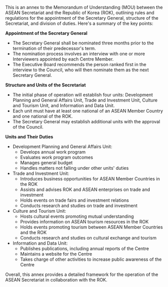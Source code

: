 This is an annex to the Memorandum of Understanding (MOU) between the ASEAN Secretariat and the Republic of Korea (ROK), outlining rules and regulations for the appointment of the Secretary General, structure of the Secretariat, and division of duties. Here's a summary of the key points:

**Appointment of the Secretary General**

* The Secretary General shall be nominated three months prior to the termination of their predecessor's term.
* The nomination process involves an interview with one or more Interviewers appointed by each Centre Member.
* The Executive Board recommends the person ranked first in the interview to the Council, who will then nominate them as the next Secretary General.

**Structure and Units of the Secretariat**

* The initial phase of operation will establish four units: Development Planning and General Affairs Unit, Trade and Investment Unit, Culture and Tourism Unit, and Information and Data Unit.
* Each unit must have at least one national of an ASEAN Member Country and one national of the ROK.
* The Secretary General may establish additional units with the approval of the Council.

**Units and Their Duties**

* Development Planning and General Affairs Unit:
	+ Develops annual work program
	+ Evaluates work program outcomes
	+ Manages general budget
	+ Handles matters not falling under other units' duties
* Trade and Investment Unit:
	+ Introduces business opportunities for ASEAN Member Countries in the ROK
	+ Assists and advises ROK and ASEAN enterprises on trade and investment
	+ Holds events on trade fairs and investment relations
	+ Conducts research and studies on trade and investment
* Culture and Tourism Unit:
	+ Hosts cultural events promoting mutual understanding
	+ Provides information on ASEAN tourism resources in the ROK
	+ Holds events promoting tourism between ASEAN Member Countries and the ROK
	+ Conducts research and studies on cultural exchange and tourism
* Information and Data Unit:
	+ Publishes publications, including annual reports of the Centre
	+ Maintains a website for the Centre
	+ Takes charge of other activities to increase public awareness of the Centre

Overall, this annex provides a detailed framework for the operation of the ASEAN Secretariat in collaboration with the ROK.